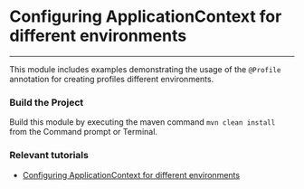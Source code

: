 # Configuring ApplicationContext for different environments
***


This module includes examples demonstrating the usage of the `@Profile` annotation for creating profiles different environments.

### Build the Project
Build this module by executing the maven command `mvn clean install` from the Command prompt or Terminal.

### Relevant tutorials
 - [Configuring ApplicationContext for different environments](https://www.jhelper.com/configuring-applicationcontext-different-environments)

